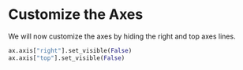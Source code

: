 # Customize the Axes

We will now customize the axes by hiding the right and top axes lines.

```python
ax.axis["right"].set_visible(False)
ax.axis["top"].set_visible(False)
```
